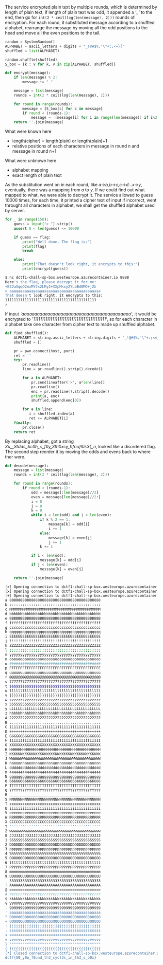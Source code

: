 
The service encrypted plain text by multiple rounds, which is determined by length of plain text, if length of plain text was odd, it appended a *'_'* to the end, then go for ``int(2 * ceil(log(len(message), 2)))`` rounds of encryption. For each round, it substituted message according to a shuffled alphabet, rearrange the message by moving all the odd positions to the head and move all the even positions to the tail.


```python
random = SystemRandom()
ALPHABET = ascii_letters + digits + "_!@#$%.'\"+:;<=}{"
shuffled = list(ALPHABET)

random.shuffle(shuffled) 
S_box = {k : v for k, v in zip(ALPHABET, shuffled)} 

def encrypt(message):
    if len(message) % 2:
        message += "_"

    message = list(message)
    rounds = int(2 * ceil(log(len(message), 2))) 

    for round in range(rounds):
        message = [S_box[c] for c in message]
        if round < (rounds-1):
            message =  [message[i] for i in range(len(message)) if i%2 == 1] + [message[i] for i in range(len(message)) if i%2 == 0]
    return ''.join(message)
```

What were known here 
- length(cipher) = length(plain) or length(plain)+1
- relative positions of each characters in message in round n and message in round n+1

What were unknown here
- alphabet mapping
- exact length of plain text

As the substitution went on in each round, like *a->b,b->c,c->d...x->y*, eventually, there was a mapping from *a* to *y*. If we could find out what mapped to what, we were able to decrypt it. The service allowed to guess 10000 times, for each time, it printed a cipher text of input if incorrect, went throught all characters in alphabet, we shall get the shuffled alphabet used by server.

```python
for _ in range(150):
    guess = input("> ").strip()
    assert 0 < len(guess) <= 10000

    if guess == flag:
        print("Well done. The flag is:")
        print(flag)
        break

    else:
        print("That doesn't look right, it encrypts to this:")
        print(encrypt(guess))
```

```bash
$ nc dctf1-chall-sp-box.westeurope.azurecontainer.io 8888
Here's the flag, please decrypt it for me:
+B22aXqqO2nxMY2x2LMy2+XXpM<xy2YLbBd0MO+j2b
> aaaaaaaaaaaaaaaaaaaaaaaaaaaaaaaaaaaaaaaaaa
That doesn't look right, it encrypts to this:
111111111111111111111111111111111111111111
> 
```

If input *'aaaaaaaaaaaaaaaaaaaaaaaaaaaaaaaaaaaaaaaaaa'*, it would be encrypted to *'111111111111111111111111111111111111111111'*, so for each character in alphabet take one character from cipher text to made up shuffled alphabet.


```python
def find_shuffled():
    ALPHABET = string.ascii_letters + string.digits + "_!@#$%.'\"+:;<=}{"
    shuffled = []

    pr = pwn.connect(host, port)
    ret = ''
    try:
        pr.readline()
        line = pr.readline().strip().decode()

        for a in ALPHABET:
            pr.sendlineafter('>', a*len(line))
            pr.readline()
            enc = pr.readline().strip().decode()
            print(a, enc)
            shuffled.append(enc[0])

        for a in line:
           i = shuffled.index(a)
           ret += ALPHABET[i]
    finally:
        pr.close()
    return ret
```

By replacing alphabet, got a string *3u__Stdds_bc0h_c_f0y_3tti0xcy_hfnu}l0s3{_n*, looked like a disordered flag. The second step reorder it by moving the odds and evens back to where ther were.

```python
def decode(message):
    message = list(message)
    rounds = int(2 * ceil(log(len(message), 2))) 

    for round in range(rounds):
        if round < (rounds-1):
            odd = message[:len(message)//2]
            even = message[len(message)//2:]
            i = 0
            j = 0
            k = 0
            while i < len(odd) and j < len(even):
                if k % 2 == 1:
                    message[k] = odd[i]
                    i += 1
                else:
                    message[k] = even[j]
                    j += 1
                k += 1

            if i < len(odd):
                message[k] = odd[i]
            if j < len(even):
                message[k] = even[j]

    return ''.join(message)
```

```bash
[x] Opening connection to dctf1-chall-sp-box.westeurope.azurecontainer.io on port 8888
[x] Opening connection to dctf1-chall-sp-box.westeurope.azurecontainer.io on port 8888: Trying 20.76.178.163
[+] Opening connection to dctf1-chall-sp-box.westeurope.azurecontainer.io on port 8888: Done
a 888888888888888888888888888888888888888888
b ::::::::::::::::::::::::::::::::::::::::::
c MMMMMMMMMMMMMMMMMMMMMMMMMMMMMMMMMMMMMMMMMM
d bbbbbbbbbbbbbbbbbbbbbbbbbbbbbbbbbbbbbbbbbb
e BBBBBBBBBBBBBBBBBBBBBBBBBBBBBBBBBBBBBBBBBB
f ffffffffffffffffffffffffffffffffffffffffff
g cccccccccccccccccccccccccccccccccccccccccc
h qqqqqqqqqqqqqqqqqqqqqqqqqqqqqqqqqqqqqqqqqq
i EEEEEEEEEEEEEEEEEEEEEEEEEEEEEEEEEEEEEEEEEE
j !!!!!!!!!!!!!!!!!!!!!!!!!!!!!!!!!!!!!!!!!!
k ZZZZZZZZZZZZZZZZZZZZZZZZZZZZZZZZZZZZZZZZZZ
l ;;;;;;;;;;;;;;;;;;;;;;;;;;;;;;;;;;;;;;;;;;
m yyyyyyyyyyyyyyyyyyyyyyyyyyyyyyyyyyyyyyyyyy
n oooooooooooooooooooooooooooooooooooooooooo
o ##########################################
p FFFFFFFFFFFFFFFFFFFFFFFFFFFFFFFFFFFFFFFFFF
q uuuuuuuuuuuuuuuuuuuuuuuuuuuuuuuuuuuuuuuuuu
r @@@@@@@@@@@@@@@@@@@@@@@@@@@@@@@@@@@@@@@@@@
s 777777777777777777777777777777777777777777
t $$$$$$$$$$$$$$$$$$$$$$$$$$$$$$$$$$$$$$$$$$
u llllllllllllllllllllllllllllllllllllllllll
v }}}}}}}}}}}}}}}}}}}}}}}}}}}}}}}}}}}}}}}}}}
w zzzzzzzzzzzzzzzzzzzzzzzzzzzzzzzzzzzzzzzzzz
x 555555555555555555555555555555555555555555
y LLLLLLLLLLLLLLLLLLLLLLLLLLLLLLLLLLLLLLLLLL
z hhhhhhhhhhhhhhhhhhhhhhhhhhhhhhhhhhhhhhhhhh
A 222222222222222222222222222222222222222222
B ..........................................
C 111111111111111111111111111111111111111111
D ++++++++++++++++++++++++++++++++++++++++++
E GGGGGGGGGGGGGGGGGGGGGGGGGGGGGGGGGGGGGGGGGG
F IIIIIIIIIIIIIIIIIIIIIIIIIIIIIIIIIIIIIIIIII
G XXXXXXXXXXXXXXXXXXXXXXXXXXXXXXXXXXXXXXXXXX
H HHHHHHHHHHHHHHHHHHHHHHHHHHHHHHHHHHHHHHHHHH
I KKKKKKKKKKKKKKKKKKKKKKKKKKKKKKKKKKKKKKKKKK
J WWWWWWWWWWWWWWWWWWWWWWWWWWWWWWWWWWWWWWWWWW
K nnnnnnnnnnnnnnnnnnnnnnnnnnnnnnnnnnnnnnnnnn
L dddddddddddddddddddddddddddddddddddddddddd
M 444444444444444444444444444444444444444444
N gggggggggggggggggggggggggggggggggggggggggg
O 666666666666666666666666666666666666666666
P TTTTTTTTTTTTTTTTTTTTTTTTTTTTTTTTTTTTTTTTTT
Q YYYYYYYYYYYYYYYYYYYYYYYYYYYYYYYYYYYYYYYYYY
R __________________________________________
S NNNNNNNNNNNNNNNNNNNNNNNNNNNNNNNNNNNNNNNNNN
T xxxxxxxxxxxxxxxxxxxxxxxxxxxxxxxxxxxxxxxxxx
U iiiiiiiiiiiiiiiiiiiiiiiiiiiiiiiiiiiiiiiiii
V eeeeeeeeeeeeeeeeeeeeeeeeeeeeeeeeeeeeeeeeee
W RRRRRRRRRRRRRRRRRRRRRRRRRRRRRRRRRRRRRRRRRR
X CCCCCCCCCCCCCCCCCCCCCCCCCCCCCCCCCCCCCCCCCC
Y ''''''''''''''''''''''''''''''''''''''''''
Z wwwwwwwwwwwwwwwwwwwwwwwwwwwwwwwwwwwwwwwwww
0 JJJJJJJJJJJJJJJJJJJJJJJJJJJJJJJJJJJJJJJJJJ
1 SSSSSSSSSSSSSSSSSSSSSSSSSSSSSSSSSSSSSSSSSS
2 DDDDDDDDDDDDDDDDDDDDDDDDDDDDDDDDDDDDDDDDDD
3 pppppppppppppppppppppppppppppppppppppppppp
4 %%%%%%%%%%%%%%%%%%%%%%%%%%%%%%%%%%%%%%%%%%
5 OOOOOOOOOOOOOOOOOOOOOOOOOOOOOOOOOOOOOOOOOO
6 tttttttttttttttttttttttttttttttttttttttttt
7 PPPPPPPPPPPPPPPPPPPPPPPPPPPPPPPPPPPPPPPPPP
8 mmmmmmmmmmmmmmmmmmmmmmmmmmmmmmmmmmmmmmmmmm
9 UUUUUUUUUUUUUUUUUUUUUUUUUUUUUUUUUUUUUUUUUU
_ 333333333333333333333333333333333333333333
! AAAAAAAAAAAAAAAAAAAAAAAAAAAAAAAAAAAAAAAAAA
@ ==========================================
# rrrrrrrrrrrrrrrrrrrrrrrrrrrrrrrrrrrrrrrrrr
$ kkkkkkkkkkkkkkkkkkkkkkkkkkkkkkkkkkkkkkkkkk
% VVVVVVVVVVVVVVVVVVVVVVVVVVVVVVVVVVVVVVVVVV
. 999999999999999999999999999999999999999999
' aaaaaaaaaaaaaaaaaaaaaaaaaaaaaaaaaaaaaaaaaa
" 000000000000000000000000000000000000000000
+ QQQQQQQQQQQQQQQQQQQQQQQQQQQQQQQQQQQQQQQQQQ
: jjjjjjjjjjjjjjjjjjjjjjjjjjjjjjjjjjjjjjjjjj
; ssssssssssssssssssssssssssssssssssssssssss
< <<<<<<<<<<<<<<<<<<<<<<<<<<<<<<<<<<<<<<<<<<
= vvvvvvvvvvvvvvvvvvvvvvvvvvvvvvvvvvvvvvvvvv
} """"""""""""""""""""""""""""""""""""""""""
{ {{{{{{{{{{{{{{{{{{{{{{{{{{{{{{{{{{{{{{{{{{
[*] Closed connection to dctf1-chall-sp-box.westeurope.azurecontainer.io port 8888
dctf{S0_y0u_f0und_th3_cycl3s_in_th3_s_b0x}
```
